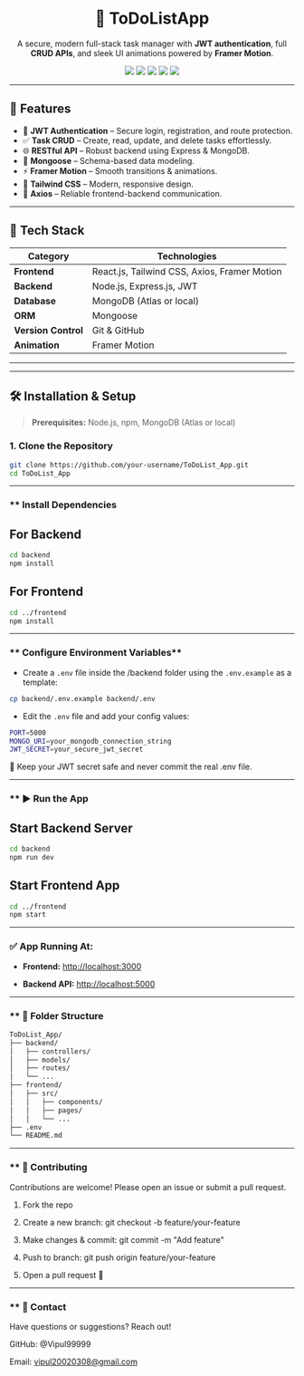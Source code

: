 <h1 align="center">📝 ToDoListApp</h1>

<p align="center">
  A secure, modern full-stack task manager with <strong>JWT authentication</strong>, full <strong>CRUD APIs</strong>, and sleek UI animations powered by <strong>Framer Motion</strong>.
</p>

<p align="center">
  <img src="https://img.shields.io/badge/React.js-20232A?style=for-the-badge&logo=react&logoColor=61DAFB" />
  <img src="https://img.shields.io/badge/Node.js-43853D?style=for-the-badge&logo=node-dot-js&logoColor=white" />
  <img src="https://img.shields.io/badge/Express.js-black?style=for-the-badge&logo=express&logoColor=white" />
  <img src="https://img.shields.io/badge/MongoDB-4EA94B?style=for-the-badge&logo=mongodb&logoColor=white" />
  <img src="https://img.shields.io/badge/Tailwind_CSS-06B6D4?style=for-the-badge&logo=tailwind-css&logoColor=white" />
</p>

---

## 🚀 Features

- 🔐 **JWT Authentication** – Secure login, registration, and route protection.
- ✅ **Task CRUD** – Create, read, update, and delete tasks effortlessly.
- 🌐 **RESTful API** – Robust backend using Express & MongoDB.
- 💾 **Mongoose** – Schema-based data modeling.
- ⚡ **Framer Motion** – Smooth transitions & animations.
- 💅 **Tailwind CSS** – Modern, responsive design.
- 🔄 **Axios** – Reliable frontend-backend communication.

---

## 🧰 Tech Stack

| Category        | Technologies                                            |
|----------------|---------------------------------------------------------|
| **Frontend**    | React.js, Tailwind CSS, Axios, Framer Motion           |
| **Backend**     | Node.js, Express.js, JWT                               |
| **Database**    | MongoDB (Atlas or local)                               |
| **ORM**         | Mongoose                                                |
| **Version Control** | Git & GitHub                                      |
| **Animation**   | Framer Motion                                           |

---

---
## 🛠️ Installation & Setup

> **Prerequisites:** Node.js, npm, MongoDB (Atlas or local)


### 1. Clone the Repository

```bash
git clone https://github.com/your-username/ToDoList_App.git
cd ToDoList_App

```
---
### ** Install Dependencies

## For Backend 
```bash
cd backend
npm install
```
## For Frontend 
```bash
cd ../frontend
npm install
```

---


### ** Configure Environment Variables**
- Create a `.env` file inside the /backend folder using the `.env.example` as a template:
```bash
cp backend/.env.example backend/.env

```
- Edit the `.env` file and add your config values:
```bash
PORT=5000
MONGO_URI=your_mongodb_connection_string
JWT_SECRET=your_secure_jwt_secret

```
🔐 Keep your JWT secret safe and never commit the real .env file.

---
### ** ▶️  Run the App

## Start Backend Server
```bash
cd backend
npm run dev
```

## Start Frontend App 
```bash
cd ../frontend
npm start
```

---
### ✅ App Running At:

- **Frontend:** [http://localhost:3000](http://localhost:3000)

- **Backend API:** [http://localhost:5000](http://localhost:5000)

---
###  ** 📂 Folder Structure
```bash
ToDoList_App/
├── backend/
│   ├── controllers/
│   ├── models/
│   ├── routes/
│   └── ...
├── frontend/
│   ├── src/
│   │   ├── components/
│   │   ├── pages/
│   │   └── ...
├── .env
└── README.md
```
---
### ** 🤝 Contributing
Contributions are welcome! Please open an issue or submit a pull request.

1. Fork the repo

2. Create a new branch: git checkout -b feature/your-feature

3. Make changes & commit: git commit -m "Add feature"

4. Push to branch: git push origin feature/your-feature

5. Open a pull request 🚀
---
### ** 💬 Contact
Have questions or suggestions? Reach out!

GitHub: @Vipul99999

Email: vipul20020308@gmail.com

